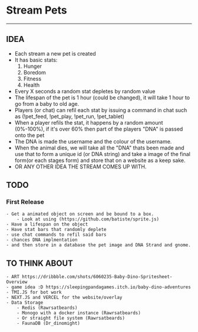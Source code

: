 # Stream Pets
---

## IDEA

- Each stream a new pet is created
- It has basic stats:
    1. Hunger
    2. Boredom
    3. Fitness
    4. Health
- Every X seconds a random stat depletes by random value
- The lifespan of the pet is 1 hour (could be changed), it will take 1 hour to go from a baby to old age.
- Players (or chat) can refil each stat by issuing a command in chat such as (!pet_feed, !pet_play, !pet_run, !pet_tablet)
- When a player refils the stat, it happens by a random amount (0%-100%), if it's over 60% then part of the players "DNA" is passed onto the pet
- The DNA is made the username and the colour of the username.
- When the animal dies, we will take all the "DNA" thats been made and use that to form a unique id (or DNA string) and take a image of the final form(or each stages form) and store that on a website as a keep sake.
- OR ANY OTHER IDEA THE STREAM COMES UP WITH.

## TODO

### First Release
    - Get a animated object on screen and be bound to a box.
        - Look at using (https://github.com/batiste/sprite.js)
    - Have a lifespan on the object
    - Have stat bars that randomly deplete
    - use chat commands to refil said bars
    - chances DNA implmentation
    - and then store in a database the pet image and DNA Strand and gnome.


## TO THINK ABOUT
    - ART https://dribbble.com/shots/6060235-Baby-Dino-Spritesheet-Overview
    - game idea :D https://sleepingpandagames.itch.io/baby-dino-adventures
    - TMI.JS for bot work
    - NEXT.JS and VERCEL for the website/overlay
    - Data Storage
        - Redis (Rawrsatbeards)
        - Monogo with a docker instance (Rawrsatbeards)
        - Or straight file system (Rawrsatbeards)
        - FaunaDB (Dr_dinomight)

